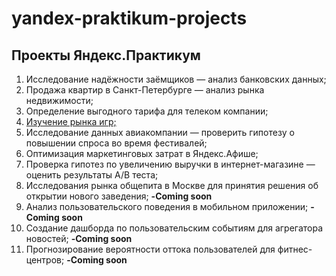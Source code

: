 # yandex-praktikum-projects
## Проекты Яндекс.Практикум
1. Исследование надёжности заёмщиков — анализ банковских данных;
2. Продажа квартир в Санкт-Петербурге — анализ рынка недвижимости;
3. Определение выгодного тарифа для телеком компании;
4. <a href="https://github.com/memphis94/yandex-praktikum-projects/tree/master/%D0%98%D0%B7%D1%83%D1%87%D0%B5%D0%BD%D0%B8%D0%B5%20%D1%80%D1%8B%D0%BD%D0%BA%D0%B0%20%D0%B8%D0%B3%D1%80">Изучение рынка игр;</a>
5. Исследование данных авиакомпании — проверить гипотезу о повышении спроса во время фестивалей;
6. Оптимизация маркетинговых затрат в Яндекс.Афише;
7. Проверка гипотез по увеличению выручки в интернет-магазине — оценить результаты A/B теста;
8. Исследования рынка общепита в Москве для принятия решения об открытии нового заведения; **-Coming soon** 
9. Анализ пользовательского поведения в мобильном приложении; **-Coming soon** 
10. Создание дашборда по пользовательским событиям для агрегатора новостей; **-Coming soon**
11. Прогнозирование вероятности оттока пользователей для фитнес-центров; **-Coming soon**
